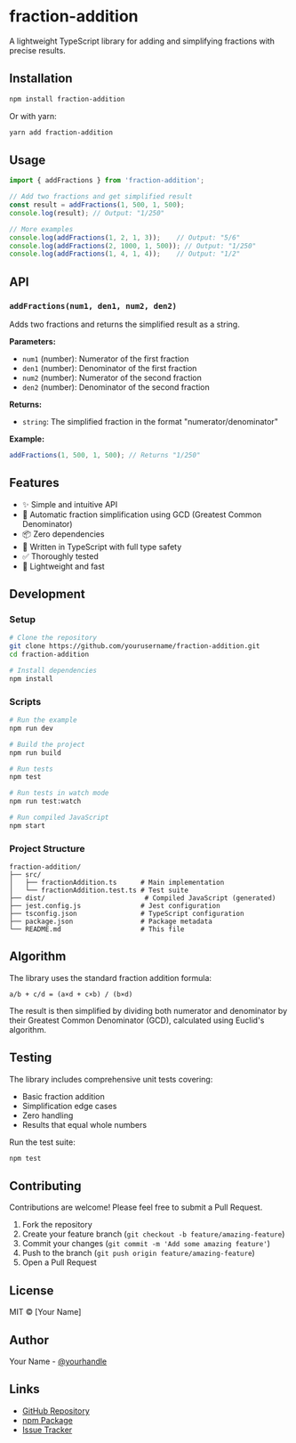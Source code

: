 # fraction-addition

A lightweight TypeScript library for adding and simplifying fractions with precise results.

## Installation

```bash
npm install fraction-addition
```

Or with yarn:

```bash
yarn add fraction-addition
```

## Usage

```typescript
import { addFractions } from 'fraction-addition';

// Add two fractions and get simplified result
const result = addFractions(1, 500, 1, 500);
console.log(result); // Output: "1/250"

// More examples
console.log(addFractions(1, 2, 1, 3));    // Output: "5/6"
console.log(addFractions(2, 1000, 1, 500)); // Output: "1/250"
console.log(addFractions(1, 4, 1, 4));    // Output: "1/2"
```

## API

### `addFractions(num1, den1, num2, den2)`

Adds two fractions and returns the simplified result as a string.

**Parameters:**
- `num1` (number): Numerator of the first fraction
- `den1` (number): Denominator of the first fraction
- `num2` (number): Numerator of the second fraction
- `den2` (number): Denominator of the second fraction

**Returns:**
- `string`: The simplified fraction in the format "numerator/denominator"

**Example:**
```typescript
addFractions(1, 500, 1, 500); // Returns "1/250"
```

## Features

- ✨ Simple and intuitive API
- 🔢 Automatic fraction simplification using GCD (Greatest Common Denominator)
- 📦 Zero dependencies
- 💪 Written in TypeScript with full type safety
- ✅ Thoroughly tested
- 🚀 Lightweight and fast

## Development

### Setup

```bash
# Clone the repository
git clone https://github.com/yourusername/fraction-addition.git
cd fraction-addition

# Install dependencies
npm install
```

### Scripts

```bash
# Run the example
npm run dev

# Build the project
npm run build

# Run tests
npm test

# Run tests in watch mode
npm run test:watch

# Run compiled JavaScript
npm start
```

### Project Structure

```
fraction-addition/
├── src/
│   ├── fractionAddition.ts      # Main implementation
│   └── fractionAddition.test.ts # Test suite
├── dist/                         # Compiled JavaScript (generated)
├── jest.config.js               # Jest configuration
├── tsconfig.json                # TypeScript configuration
├── package.json                 # Package metadata
└── README.md                    # This file
```

## Algorithm

The library uses the standard fraction addition formula:

```
a/b + c/d = (a×d + c×b) / (b×d)
```

The result is then simplified by dividing both numerator and denominator by their Greatest Common Denominator (GCD), calculated using Euclid's algorithm.

## Testing

The library includes comprehensive unit tests covering:
- Basic fraction addition
- Simplification edge cases
- Zero handling
- Results that equal whole numbers

Run the test suite:

```bash
npm test
```

## Contributing

Contributions are welcome! Please feel free to submit a Pull Request.

1. Fork the repository
2. Create your feature branch (`git checkout -b feature/amazing-feature`)
3. Commit your changes (`git commit -m 'Add some amazing feature'`)
4. Push to the branch (`git push origin feature/amazing-feature`)
5. Open a Pull Request

## License

MIT © [Your Name]

## Author

Your Name - [@yourhandle](https://twitter.com/yourhandle)

## Links

- [GitHub Repository](https://github.com/yourusername/fraction-addition)
- [npm Package](https://www.npmjs.com/package/fraction-addition)
- [Issue Tracker](https://github.com/yourusername/fraction-addition/issues)